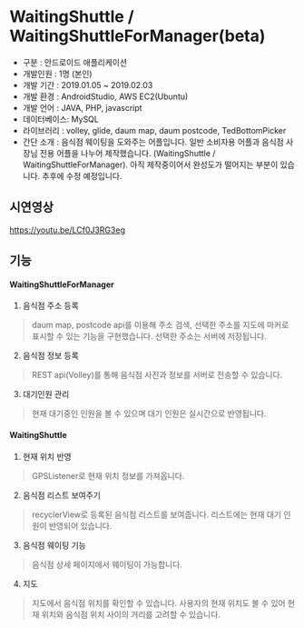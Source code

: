 WaitingShuttle / WaitingShuttleForManager(beta)
=============
- 구분 : 안드로이드 애플리케이션
- 개발인원 : 1명 (본인)
- 개발 기간 : 2019.01.05 ~ 2019.02.03
- 개발 환경 : AndroidStudio, AWS EC2(Ubuntu)
- 개발 언어 : JAVA, PHP, javascript
- 데이터베이스: MySQL
- 라이브러리 : volley, glide, daum map, daum postcode, TedBottomPicker
- 간단 소개 : 음식점 웨이팅을 도와주는 어플입니다. 일반 소비자용 어플과 음식점 사장님 전용 어플을 나누어 제작했습니다. (WaitingShuttle / WaitingShuttleForManager). 아직 제작중이어서 완성도가 떨어지는 부분이 있습니다. 추후에 수정 예정입니다.

## 시연영상
https://youtu.be/LCf0J3RG3eg

## 기능
#### WaitingShuttleForManager
  1. 음식점 주소 등록
  > daum map, postcode api를 이용해 주소 검색, 선택한 주소를 지도에 마커로 표시할 수 있는 기능을 구현했습니다.
  선택한 주소는 서버에 저장됩니다.
  2. 음식점 정보 등록
  >REST api(Volley)를 통해 음식점 사진과 정보를 서버로 전송할 수 있습니다.
  3. 대기인원 관리
  >현재 대기중인 인원을 볼 수 있으며 대기 인원은 실시간으로 반영됩니다.

#### WaitingShuttle
  1. 현재 위치 반영
  >GPSListener로 현재 위치 정보를 가져옵니다.
  2. 음식점 리스트 보여주기
  >recyclerView로 등록된 음식점 리스트를 보여줍니다. 리스트에는 현재 대기 인원이 반영되어 있습니다.
  3. 음식점 웨이팅 기능
  >음식점 상세 페이지에서 웨이팅이 가능합니다.
  4. 지도 
  >지도에서 음식점 위치를 확인할 수 있습니다. 사용자의 현재 위치도 볼 수 있어 현재 위치와 음식점 위치 사이의 거리를 고려할 수 있습니다.
  
